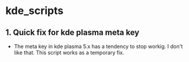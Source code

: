 # kde_scripts


## 1. Quick fix for kde plasma meta key
  * The meta key in kde plasma 5.x has a tendency to stop workig. I don't like that. This script works as a temporary fix.
